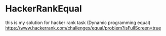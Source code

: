 # HackerRankEqual
this is my solution for hacker rank task (Dynamic programming equal) https://www.hackerrank.com/challenges/equal/problem?isFullScreen=true
